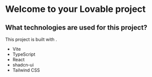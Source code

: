 # Welcome to your Lovable project

## What technologies are used for this project?

This project is built with .
- Vite
- TypeScript
- React
- shadcn-ui
- Tailwind CSS